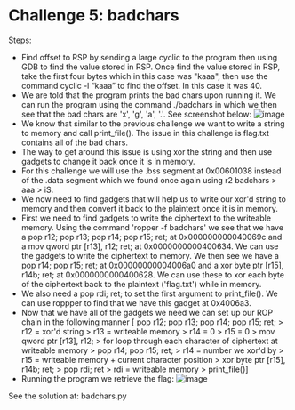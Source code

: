 # Challenge 5: badchars
Steps:
- Find offset to RSP by sending a large cyclic to the program then using GDB to find the value stored in RSP. Once find the value stored in RSP, take the first four bytes which in this case was "kaaa", then use the command cyclic -l “kaaa” to find the offset. In this case it was 40.
- We are told that the program prints the bad chars upon running it. We can run the program using the command ./badchars in which we then see that the bad chars are 'x', 'g', 'a', '.'. See screenshot below:
![image](https://github.com/tylerdionne/ROPEMPORIUM2023/assets/143131384/3a97a931-64cc-495e-ac5d-1c28de9ae5f5)
- We know that similar to the previous challenge we want to write a string to memory and call print_file(). The issue in this challenge is flag.txt contains all of the bad chars.
- The way to get around this issue is using xor the string and then use gadgets to change it back once it is in memory.
- For this challenge we will use the .bss segment at 0x00601038 instead of the .data segment which we found once again using r2 badchars > aaa > iS.
- We now need to find gadgets that will help us to write our xor'd string to memory and then convert it back to the plaintext once it is in memory.
- First we need to find gadgets to write the ciphertext to the writeable memory. Using the command 'ropper -f badchars' we see that we have a pop r12; pop r13; pop r14; pop r15; ret; at 0x000000000040069c and a mov qword ptr [r13], r12; ret; at 0x0000000000400634. We can use the gadgets to write the ciphertext to memory. We then see we have a pop r14; pop r15; ret; at 0x00000000004006a0 and a xor byte ptr [r15], r14b; ret; at 0x0000000000400628. We can use these to xor each byte of the ciphertext back to the plaintext ('flag.txt') while in memory.
- We also need a pop rdi; ret; to set the first argument to print_file(). We can use roppper to find that we have this gadget at 0x4006a3.
- Now that we have all of the gadgets we need we can set up our ROP chain in the following manner [ pop r12; pop r13; pop r14; pop r15; ret; > r12 = xor'd string > r13 = writeable memory > r14 = 0 > r15 = 0 > mov qword ptr [r13], r12; > for loop through each character of ciphertext at writeable memory > pop r14; pop r15; ret; > r14 = number we xor'd by > r15 = writeable memory + current character position > xor byte ptr [r15], r14b; ret; > pop rdi; ret > rdi = writeable memory > print_file()]
- Running the program we retrieve the flag:
![image](https://github.com/tylerdionne/ROPEMPORIUM2023/assets/143131384/50caa3e3-423d-4597-9046-ecaa4d72c7bd)

See the solution at: badchars.py

